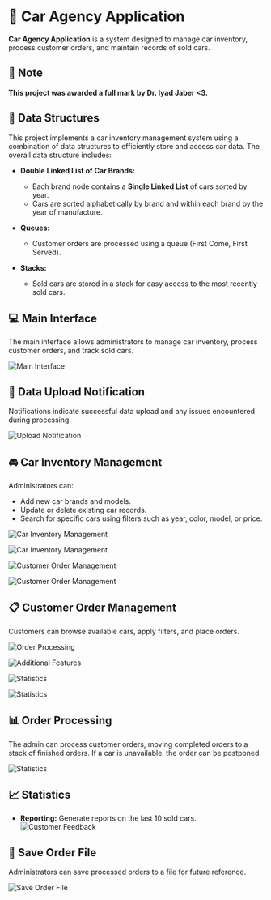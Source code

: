 # 🚗 Car Agency Application

**Car Agency Application** is a system designed to manage car inventory, process customer orders, and maintain records of sold cars.

## 📝 Note

**This project was awarded a full mark by Dr. Iyad Jaber <3.**

## 🔧 Data Structures

This project implements a car inventory management system using a combination of data structures to efficiently store and access car data. The overall data structure includes:

- **Double Linked List of Car Brands:**
  - Each brand node contains a **Single Linked List** of cars sorted by year.
  - Cars are sorted alphabetically by brand and within each brand by the year of manufacture.

- **Queues:**
  - Customer orders are processed using a queue (First Come, First Served).
  
- **Stacks:**
  - Sold cars are stored in a stack for easy access to the most recently sold cars.

## 💻 Main Interface

The main interface allows administrators to manage car inventory, process customer orders, and track sold cars.

![Main Interface](SecondProject_Cars/src/resources/1.jpg)

## 🚨 Data Upload Notification

Notifications indicate successful data upload and any issues encountered during processing.

![Upload Notification](SecondProject_Cars/src/resources/2.jpg)

## 🚘 Car Inventory Management

Administrators can:

- Add new car brands and models.
- Update or delete existing car records.
- Search for specific cars using filters such as year, color, model, or price.

![Car Inventory Management](SecondProject_Cars/src/resources/3.jpg)

![Car Inventory Management](SecondProject_Cars/src/resources/4.jpg)

![Customer Order Management](SecondProject_Cars/src/resources/9.jpg)

![Customer Order Management](SecondProject_Cars/src/resources/5.jpg)


## 📋 Customer Order Management

Customers can browse available cars, apply filters, and place orders.

![Order Processing](SecondProject_Cars/src/resources/6.jpg)

![Additional Features](SecondProject_Cars/src/resources/7.jpg)

![Statistics](SecondProject_Cars/src/resources/8.jpg)

![Statistics](SecondProject_Cars/src/resources/11.jpg)


## 📊 Order Processing

The admin can process customer orders, moving completed orders to a stack of finished orders. If a car is unavailable, the order can be postponed.

![Statistics](SecondProject_Cars/src/resources/10.jpg)


## 📈 Statistics
- **Reporting:** Generate reports on the last 10 sold cars.
![Customer Feedback](SecondProject_Cars/src/resources/12.jpg)


## 💾 Save Order File

Administrators can save processed orders to a file for future reference.

![Save Order File](SecondProject_Cars/src/resources/13.jpg)

